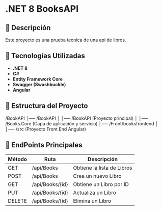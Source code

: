 # .NET 8  BooksAPI


## 📌 Descripción
Este proyecto es una prueba tecnica de una api de libros.

## 🚀 Tecnologías Utilizadas
- **.NET 8**
- **C#**
- **Entity Framework Core**
- **Swagger (Swashbuckle)**
- **Angular**

## 📂 Estructura del Proyecto

/BookAPI
│── /BookAPI
│   │── /BookAPI (Proyecto principal)
│   │── /Books.Core (Capa de aplicación y servicio)
│── /Front/booksfrontend
│   │── /src (Proyecto Front End Angular)

## 📌 EndPoints Principales 
| Método | Ruta | Descripción |
|--------|------|-------------|
| GET | /api/Books | Obtiene la lista de Libros |
| POST | /api/Books | Crea un nuevo Libro |
| GET | /api/Books/{id} | Obtiene un Libro por ID |
| PUT | /api/Books/{id} | Actualiza un Libro |
| DELETE | /api/Books/{id} | Elimina un Libro |
